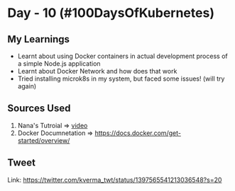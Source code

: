 # Day - 10 (#100DaysOfKubernetes)

## My Learnings

* Learnt about using Docker containers in actual development process of a simple Node.js application
* Learnt about Docker Network and how does that work
* Tried installing microk8s in my system, but faced some issues! (will try again)
## Sources Used

1. Nana's Tutroial => [video](https://www.youtube.com/watch?v=3c-iBn73dDE)
2. Docker Documnetation => https://docs.docker.com/get-started/overview/

## Tweet

Link: https://twitter.com/kverma_twt/status/1397565541213036548?s=20


